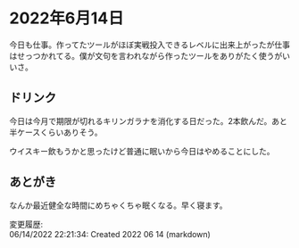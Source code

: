 # 2022年6月14日

今日も仕事。作ってたツールがほぼ実戦投入できるレベルに出来上がったが仕事はせっつかれてる。僕が文句を言われながら作ったツールをありがたく使うがいいさ。

## ドリンク

今日は今月で期限が切れるキリンガラナを消化する日だった。2本飲んだ。あと半ケースくらいありそう。

ウイスキー飲もうかと思ったけど普通に眠いから今日はやめることにした。

## あとがき

なんか最近健全な時間にめちゃくちゃ眠くなる。早く寝ます。

変更履歴:  
06/14/2022 22:21:34: Created 2022 06 14 (markdown)  

